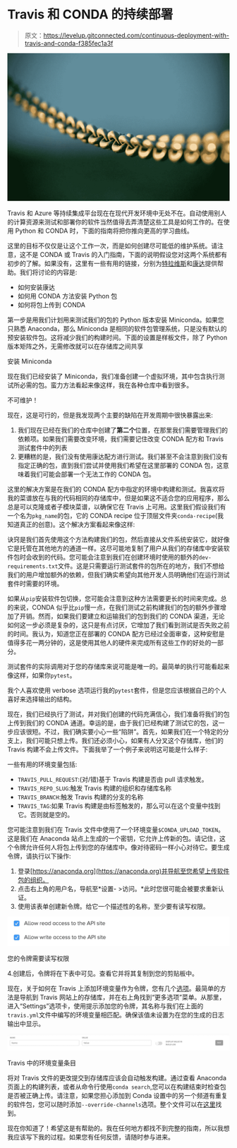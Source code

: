 # Travis 和 CONDA 的持续部署

> 原文：<https://levelup.gitconnected.com/continuous-deployment-with-travis-and-conda-f385fec1a3f>

![](img/dba19dc8d23cf546b6dd5063c024e268.png)

Travis 和 Azure 等持续集成平台现在在现代开发环境中无处不在。自动使用别人的计算资源来测试和部署你的软件当然值得去弄清楚这些工具是如何工作的。在使用 Python 和 CONDA 时，下面的指南将把你推向更高的学习曲线。

这里的目标不仅仅是让这个工作一次，而是如何创建尽可能低的维护系统。请注意，这不是 CONDA 或 Travis 的入门指南，下面的说明假设您对这两个系统都有初步的了解。如果没有，这里有一些有用的链接，分别为[特拉维斯](https://docs.travis-ci.com/user/languages/python/)和[康达](https://docs.conda.io/projects/conda/en/latest/user-guide/getting-started.html)提供帮助。我们将讨论的内容是:

*   如何安装康达
*   如何用 CONDA 方法安装 Python 包
*   如何将包上传到 CONDA

第一步是用我们计划用来测试我们的包的 Python 版本安装 Miniconda。如果您只熟悉 Anaconda，那么 Miniconda 是相同的软件包管理系统，只是没有默认的预安装软件包。这将减少我们的构建时间。下面的设置是样板文件，除了 Python 版本矩阵之外，无需修改就可以在存储库之间共享

安装 Miniconda

现在我们已经安装了 Miniconda，我们准备创建一个虚拟环境，其中包含执行测试所必需的包。蛮力方法看起来像这样，我在各种仓库中看到很多。

不可维护！

现在，这是可行的，但是我发现两个主要的缺陷在开发周期中很快暴露出来:

1.  我们现在已经在我们的仓库中创建了**第二个**位置，在那里我们需要管理我们的依赖项。如果我们需要改变环境，我们需要记住改变 CONDA 配方和 Travis 测试套件中的列表
2.  更糟糕的是，我们没有使用康达配方进行测试。我们甚至不会注意到我们没有指定正确的包，直到我们尝试并使用我们希望在这里部署的 CONDA 包，这意味着我们可能会部署一个无法工作的 CONDA 包。

这里的解决方案是在我们的 CONDA 配方中指定的环境中构建和测试。我喜欢将我的菜谱放在与我的代码相同的存储库中，但是如果这不适合您的应用程序，那么总是可以克隆或者子模块菜谱，以确保它在 Travis 上可用。这里我们假设我们有一个名为`pkg_name`的包，它的 CONDA recipe 位于顶层文件夹`conda-recipe`(我知道真正的创意)。这个解决方案看起来像这样:

诀窍是我们首先使用这个方法构建我们的包，然后直接从文件系统安装它，就好像它是托管在其他地方的通道一样。这尽可能地复制了用户从我们的存储库中安装软件包时会收到的代码。您可能会注意到我们在创建环境时使用的额外的`dev-requirements.txt`文件。这是只需要运行测试套件的包所在的地方，我们不想给我们的用户增加额外的依赖，但我们确实希望向其他开发人员明确他们在运行测试套件时需要的环境。

如果从`pip`安装软件包切换，您可能会注意到这种方法需要更长的时间来完成。总的来说，CONDA 似乎比`pip`慢一点，在我们测试之前构建我们的包的额外步骤增加了开销。然而，如果我们要建立和运输我们的包到我们的 CONDA 渠道，无论如何这一步必须是复杂的，这只是有点讨厌，它增加了我们看到测试是否失败之前的时间。我认为，知道您正在部署的 CONDA 配方已经过全面审查，这种安慰是值得多花一两分钟的，这是使用其他人的硬件来完成所有这些工作的好处的一部分。

测试套件的实际调用对于您的存储库来说可能是唯一的。最简单的执行可能看起来像这样，如果你`pytest`。

我个人喜欢使用 verbose 选项运行我的`pytest`套件，但是您应该根据自己的个人喜好来选择输出的结构。

现在，我们已经执行了测试，并对我们创建的代码充满信心，我们准备将我们的包上传到我们的 CONDA 通道。幸运的是，由于我们已经构建了测试它的包，这一步应该很短。不过，我们确实要小心一些“陷阱”。首先，如果我们在一个特定的分支上，我们可能只想上传。我们还必须小心，如果有人分叉这个存储库，他们的 Travis 构建不会上传文件。下面我举了一个例子来说明这可能是什么样子:

一些有用的环境变量包括:

*   `TRAVIS_PULL_REQUEST`:(对/错)基于 Travis 构建是否由 pull 请求触发。
*   `TRAVIS_REPO_SLUG`:触发 Travis 构建的组织和存储库名称
*   `TRAVIS_BRANCH`:触发 Travis 构建的分支的名称
*   `TRAVIS_TAG`:如果 Travis 构建是由标签触发的，那么可以在这个变量中找到它。否则就是空的。

您可能注意到我们在 Travis 文件中使用了一个环境变量`$CONDA_UPLOAD_TOKEN`。这是我们在 Anaconda 站点上生成的一个密钥，它允许上传新的包。请记住，这个令牌允许任何人将包上传到您的存储库中。像对待密码一样小心对待它。要生成令牌，请执行以下操作:

1.  登录[https://anaconda.org](https://anaconda.org)并导航至您希望上传软件包的组织。
2.  点击右上角的用户名，导航至*设置- >访问。*此时您很可能会被要求重新认证。
3.  使用该表单创建新令牌。给它一个描述性的名称，至少要有读写权限。

![](img/ae0d520e0628134fbd2c1194f6e6bfa9.png)

您的令牌需要读写权限

4.创建后，令牌将在下表中可见。查看它并将其复制到您的剪贴板中。

现在，关于如何在 Travis 上添加环境变量作为令牌，您有几个[选项](https://docs.travis-ci.com/user/environment-variables/#defining-encrypted-variables-in-travisyml)。最简单的方法是导航到 Travis 网站上的存储库，并在右上角找到“更多选项”菜单。从那里，进入“Settings”选项卡，使用提示添加您的令牌，其名称与我们在上面的`travis.yml`文件中编写的环境变量相匹配。确保该值未设置为在您的生成的日志输出中显示。

![](img/21df22411db535963a85a824649f715d.png)

Travis 中的环境变量条目

将对 Travis 文件的更改提交到存储库应该会自动触发构建。通过查看 Anaconda 页面上的构建列表，或者从命令行使用`conda search`,您可以在构建结束时检查包是否被正确上传。请注意，如果您担心添加到 Conda 设置中的另一个频道有重复的软件包，您可以随时添加`--override-channels`选项。整个文件可以在[这里](https://gist.github.com/teddyrendahl/617bb8cab711c78a588d66b4b6b72623)找到。

现在你知道了！希望这是有帮助的。我在任何地方都找不到完整的指南，所以我想我应该写下我的过程。如果您有任何反馈，请随时参与进来。